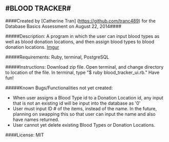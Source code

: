 #BLOOD TRACKER#
------------
####Created by [Catherine Tran] (https://github.com/tranc489) for the Database Basics Assessment on August 22, 2014####

#####Description:
A program in which the user can input blood types as well as blood donation locations, and then assign blood types to blood donation locations.
[Imgur](http://i.imgur.com/ndOOhUs.png)

#####Requirements:
Ruby, terminal, PostgreSQL

#####Instructions:
Download zip file.  Open terminal, and change directory to location of the file.  In terminal, type "$ ruby blood_tracker_ui.rb." Have fun!

#####Known Bugs/Functionalities not yet created:
- When user assigns a Blood Type id to a Donation Location id, any input that is not an existing id will be input into the database as '0'
- User must input ID # of the items, instead of the name.  In the future, planning on swapping this so that user can input the name and also have names returned.
- User cannot yet delete existing Blood Types or Donation Locations.

####License:
MIT
